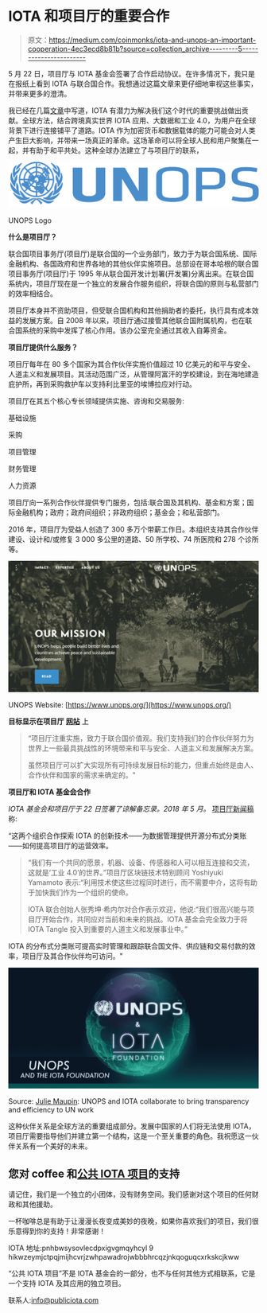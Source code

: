 # IOTA 和项目厅的重要合作

> 原文：<https://medium.com/coinmonks/iota-and-unops-an-important-cooperation-4ec3ecd8b81b?source=collection_archive---------5----------------------->

5 月 22 日，项目厅与 IOTA 基金会签署了合作启动协议。在许多情况下，我只是在报纸上看到 IOTA 与联合国合作。我想通过这篇文章来更仔细地审视这些事实，并带来更多的澄清。

我已经在几篇[文章](/@markusgebhardt/iota-and-iota-applications-help-save-our-planet-and-create-a-more-peaceful-world-de588acba4d)中写道，IOTA 有潜力为解决我们这个时代的重要挑战做出贡献。全球方法，结合跨境真实世界 IOTA 应用、大数据和工业 4.0，为用户在全球背景下进行连接铺平了道路。IOTA 作为加密货币和数据载体的能力可能会对人类产生巨大影响，并带来一场真正的革命。这场革命可以将全球人民和用户聚集在一起，并有助于和平共处。这种全球办法建立了与项目厅的联系，

![](img/c9e61cd96f04906f45377d1ce0c56ee8.png)

UNOPS Logo

**什么是项目厅？**

联合国项目事务厅(项目厅)是联合国的一个业务部门，致力于为联合国系统、国际金融机构、各国政府和世界各地的其他伙伴实施项目。总部设在哥本哈根的联合国项目事务厅(项目厅)于 1995 年从联合国开发计划署(开发署)分离出来。在联合国系统内，项目厅现在是一个独立的发展合作服务组织，将联合国的原则与私营部门的效率相结合。

项目厅本身并不资助项目，但受联合国机构和其他捐助者的委托，执行具有成本效益的发展方案。自 2008 年以来，项目厅通过接管其他联合国附属机构，也在联合国系统的采购中发挥了核心作用。该办公室完全通过其收入自筹资金。

**项目厅提供什么服务？**

项目厅每年在 80 多个国家为其合作伙伴实施价值超过 10 亿美元的和平与安全、人道主义和发展项目。其活动范围广泛，从管理阿富汗的学校建设，到在海地建造庇护所，再到采购救护车以支持利比里亚的埃博拉应对行动。

项目厅在其五个核心专长领域提供实施、咨询和交易服务:

基础设施

采购

项目管理

财务管理

人力资源

项目厅向一系列合作伙伴提供专门服务，包括:联合国及其机构、基金和方案；国际金融机构；政府；政府间组织；非政府组织；基金会；和私营部门。

2016 年，项目厅为受益人创造了 300 多万个带薪工作日。本组织支持其合作伙伴建设、设计和/或修复 3 000 多公里的道路、50 所学校、74 所医院和 278 个诊所等。

![](img/039f7f14017533fdfa5958d2faf6868d.png)

UNOPS Website: [https://www.unops.org/](https://www.unops.org/)

**目标显示在项目厅** [**网站**](https://www.unops.org/) 上

> “项目厅注重实施，致力于联合国价值观。我们支持我们的合作伙伴努力为世界上一些最具挑战性的环境带来和平与安全、人道主义和发展解决方案。
> 
> 虽然项目厅可以扩大实现所有可持续发展目标的能力，但重点始终是由人、合作伙伴和国家的需求来确定的。"

**项目厅和 IOTA 基金会合作**

*IOTA 基金会和项目厅于 22 日签署了谅解备忘录。2018 年 5 月。* [项目厅新闻稿](https://www.unops.org/news-and-stories/news/unops-and-iota-collaborate-to-bring-transparency-and-efficiency-to-un-work)称:

“这两个组织合作探索 IOTA 的创新技术——为数据管理提供开源分布式分类账——如何提高项目厅的运营效率。

> “我们有一个共同的愿景，机器、设备、传感器和人可以相互连接和交流，这就是‘工业 4.0’的世界。”项目厅区块链技术特别顾问 Yoshiyuki Yamamoto 表示:“利用技术使这些过程同时进行，而不需要中介，这将有助于加快我们作为一个组织的使命。
> 
> IOTA 联合创始人张秀坤·希内尔对合作表示欢迎，他说:“我们很高兴能与项目厅开始合作，共同应对当前和未来的挑战。IOTA 基金会完全致力于将 IOTA Tangle 投入到重要的人道主义和发展事业中。”

IOTA 的分布式分类账可提高实时管理和跟踪联合国文件、供应链和交易付款的效率，项目厅及其合作伙伴均可访问。"

![](img/5c7ff99ccd868daba64b4dfeb5f74c54.png)

Source: [Julie Maupin](https://blog.iota.org/@julie_13810?source=post_header_lockup): UNOPS and IOTA collaborate to bring transparency and efficiency to UN work

这种伙伴关系是全球方法的重要组成部分。发展中国家的人们将无法使用 IOTA，项目厅需要指导他们并建立第一个结构，这是一个至关重要的角色。我祝愿这一伙伴关系有一个美好的未来。

## 您对 coffee 和[公共 IOTA 项目](http://publiciota.com/)的支持

请记住，我们是一个独立的小团体，没有财务空间。我们感谢对这个项目的任何财政和其他援助。

一杯咖啡总是有助于让漫漫长夜变成美妙的夜晚，如果你喜欢我们的项目，我们很乐意得到你的支持！非常感谢！

IOTA 地址:pnhbwsysovlecdpxigvgmqyhcyl 9 hikwzeymjctpqjmijhcvrjzwhpawadrojwbbbhrcqzjnkqoguqcxrkskcjkww

“公共 IOTA 项目”不是 IOTA 基金会的一部分，也不与任何其他方式相联系，它是一个支持 IOTA 及其应用的独立项目。

联系人:info@publiciota.com